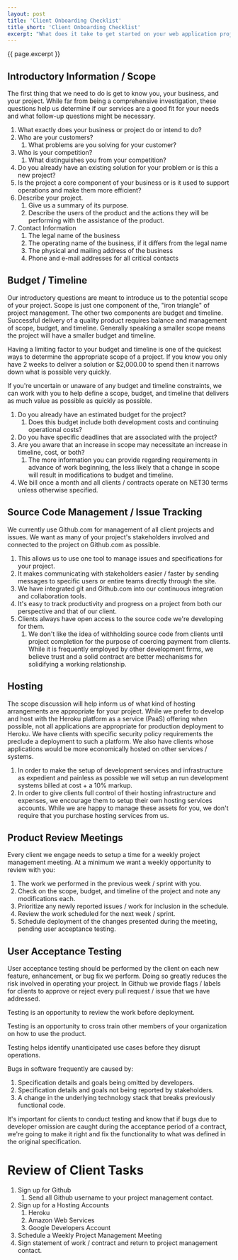 ```yaml
---
layout: post
title: 'Client Onboarding Checklist'
title_short: 'Client Onboarding Checklist'
excerpt: "What does it take to get started on your web application project? In this post we walk through the initial onboarding steps we take with every client."
---
```


{{ page.excerpt }}

## Introductory Information / Scope

The first thing that we need to do is get to know you, your business, and your
project. While far from being a comprehensive investigation, these questions
help us determine if our services are a good fit for your needs and what
follow-up questions might be necessary.

1.  What exactly does your business or project do or intend to do?
1.  Who are your customers?
    1.  What problems are you solving for your customer?
1.  Who is your competition?
    1.  What distinguishes you from your competition?
1.  Do you already have an existing solution for your problem or is this a new
    project?
1.  Is the project a core component of your business or is it used to support
    operations and make them more efficient?
1.  Describe your project.
    1.  Give us a summary of its purpose.
    1.  Describe the users of the product and the actions they will be
        performing with the assistance of the product.
1. Contact Information
    1.  The legal name of the business
    1.  The operating name of the business, if it differs from the legal name
    1.  The physical and mailing address of the business
    1.  Phone and e-mail addresses for all critical contacts

## Budget / Timeline

Our introductory questions are meant to introduce us to the potential scope of
your project. Scope is just one component of the, "iron triangle" of project
management. The other two components are budget and timeline. Successful
delivery of a quality product requires balance and management of scope, budget,
and timeline. Generally speaking a smaller scope means the project will have a
smaller budget and timeline.

Having a limiting factor to your budget and timeline is one of the quickest ways
to determine the appropriate scope of a project. If you know you only have 2
weeks to deliver a solution or $2,000.00 to spend then it narrows down what is
possible very quickly.

If you're uncertain or unaware of any budget and timeline constraints, we can
work with you to help define a scope, budget, and timeline that delivers as
much value as possible as quickly as possible.

1.  Do you already have an estimated budget for the project?
    1.  Does this budget include both development costs and continuing
        operational costs?
1.  Do you have specific deadlines that are associated with the project?
1.  Are you aware that an increase in scope may necessitate an increase in
    timeline, cost, or both?
    1.  The more information you can provide regarding requirements in advance
        of work beginning, the less likely that a change in scope will result in
        modifications to budget and timeline.
1.  We bill once a month and all clients / contracts operate on NET30 terms
    unless otherwise specified.

## Source Code Management / Issue Tracking

We currently use Github.com for management of all client projects and issues. We
want as many of your project's stakeholders involved and connected to the
project on Github.com as possible.

1.  This allows us to use one tool to manage issues and specifications for your
    project.
1.  It makes communicating with stakeholders easier / faster by sending messages
    to specific users or entire teams directly through the site.
1.  We have integrated git and Github.com into our continuous integration and
    collaboration tools.
1.  It's easy to track productivity and progress on a project from both our
    perspective and that of our client.
1.  Clients always have open access to the source code we're developing for
    them.
    1.  We don't like the idea of withholding source code from clients until
        project completion for the purpose of coercing payment from clients.
        While it is frequently employed by other development firms, we believe
        trust and a solid contract are better mechanisms for solidifying a
        working relationship.

## Hosting

The scope discussion will help inform us of what kind of hosting arrangements
are appropriate for your project. While we prefer to develop and host with the
Heroku platform as a service (PaaS) offering when possible, not all
applications are appropriate for production deployment to Heroku. We have
clients with specific security policy requirements the preclude a deployment to
such a platform. We also have clients whose applications would be more
economically hosted on other services / systems.

1.  In order to make the setup of development services and infrastructure as
    expedient and painless as possible we will setup an run development systems
    billed at cost + a 10% markup.
1.  In order to give clients full control of their hosting infrastructure and
    expenses, we encourage them to setup their own hosting services accounts.
    While we are happy to manage these assets for you, we don't require that you
    purchase hosting services from us.

## Product Review Meetings

Every client we engage needs to setup a time for a weekly project management
meeting. At a minimum we want a weekly opportunity to review with you:

1.  The work we performed in the previous week / sprint with you.
1.  Check on the scope, budget, and timeline of the project and note any
    modifications each.
1.  Prioritize any newly reported issues / work for inclusion in the schedule.
1.  Review the work scheduled for the next week / sprint.
1.  Schedule deployment of the changes presented during the meeting, pending
    user acceptance testing.

## User Acceptance Testing

User acceptance testing should be performed by the client on each new feature,
enhancement, or bug fix we perform. Doing so greatly reduces the risk involved
in operating your project. In Github we provide flags / labels for clients to
approve or reject every pull request / issue that we have addressed.

Testing is an opportunity to review the work before deployment.

Testing is an opportunity to cross train other members of your organization on
how to use the product.

Testing helps identify unanticipated use cases before they disrupt operations.

Bugs in software frequently are caused by:

1.  Specification details and goals being omitted by developers.
1.  Specification details and goals not being reported by stakeholders.
1.  A change in the underlying technology stack that breaks previously
    functional code.

It's important for clients to conduct testing and know that if bugs due to
developer omission are caught during the acceptance period of a contract, we're
going to make it right and fix the functionality to what was defined in the
original specification.

# Review of Client Tasks

1.  Sign up for Github
    1. Send all Github username to your project management contact.
1.  Sign up for a Hosting Accounts
    1. Heroku
    1. Amazon Web Services
    1. Google Developers Account
1.  Schedule a Weekly Project Management Meeting
1.  Sign statement of work / contract and return to project management contact.

